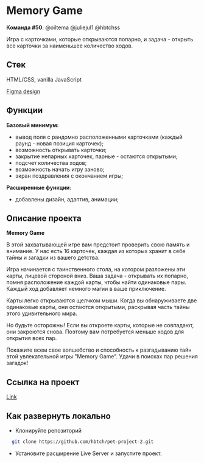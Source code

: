 # Memory Game

**Команда #50**: @oiltema @juliejul1 @hbtchss

Игра с карточками, которые открываются попарно, и задача - открыть все карточки за наименьшее количество ходов.

## Стек

HTML/CSS, vanilla JavaScript

[Figma design](https://www.figma.com/file/lbUXJ70PFqlmJ0EdTWQimJ/Untitled?type=design&node-id=0%3A1&mode=design&t=BRY7xBpHY8kkyuf0-1)

## Функции

**Базовый минимум:**

- вывод поля с рандомно расположенными карточками (каждый раунд - новая позиция карточек);
- возможность открывать карточки;
- закрытие непарных карточек, парные - остаются открытыми;
- подсчет количества ходов;
- возможность начать игру заново;
- экран поздравления с окончанием игры;

**Расширенные функции**:

- добавлены дизайн, адаптив, анимации;

## Описание проекта

**Memory Game**

В этой захватывающей игре вам предстоит проверить свою память и внимание. У нас есть 16  карточек, каждая из которых хранит в себе тайны и загадки из вашего детства.

Игра начинается с таинственного стола, на котором разложены эти карты, лицевой стороной вниз. Ваша задача - открывать их попарно, помня расположение каждой карты, чтобы найти одинаковые пары. Каждый ход добавляет немного магии в ваше приключение.

Карты легко открываются щелчком мыши. Когда вы обнаруживаете две одинаковые карты, они остаются открытыми, раскрывая часть тайны этого удивительного мира.

Но будьте осторожны! Если вы откроете карты, которые не совпадают, они закроются снова. Поэтому вам потребуется меньше ходов для открытия всех пар.

Покажите всем свое волшебство и способность к разгадыванию тайн этой увлекательной игры "Memory Game". Удачи в поисках пар решения загадок!

## Ссылка на проект

[Link](https://www.google.com/)

## Как развернуть локально

- Клонируйте репозиторий

```bash
  git clone https://github.com/hbtch/pet-project-2.git
```

- Установите расширение Live Server и запустите проект.
